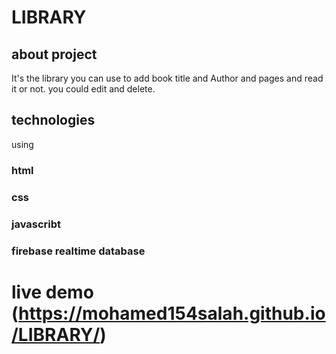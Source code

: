 # LIBRARY

## about project
It's the library you can use to add book title and Author and pages and read it or not. 
you could edit and delete.

## technologies
using 
### html
### css
### javascribt
### firebase realtime database

# live demo (https://mohamed154salah.github.io/LIBRARY/)
